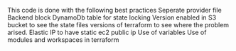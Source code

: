 This code is done with the following best practices
Seperate provider file
Backend block
DynamoDb table for state locking
Version enabled in S3 bucket to see the state files versions of terraform to see where the problem arised.
Elastic IP to have static ec2 public ip
Use of variables
Use of modules and workspaces in terraform
